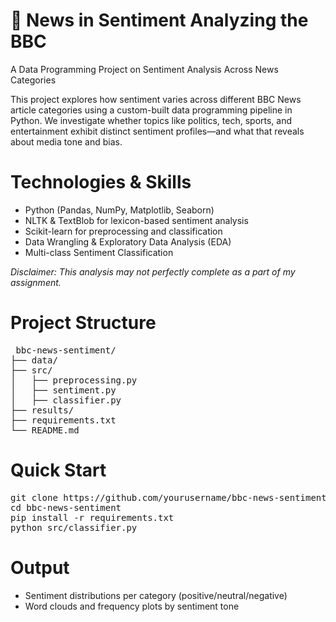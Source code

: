 # 📰 News in Sentiment Analyzing the BBC
A Data Programming Project on Sentiment Analysis Across News Categories

This project explores how sentiment varies across different BBC News article categories using a custom-built data programming pipeline in Python. We investigate whether topics like politics, tech, sports, and entertainment exhibit distinct sentiment profiles—and what that reveals about media tone and bias.

# Technologies & Skills
- Python (Pandas, NumPy, Matplotlib, Seaborn)
- NLTK & TextBlob for lexicon-based sentiment analysis
- Scikit-learn for preprocessing and classification
- Data Wrangling & Exploratory Data Analysis (EDA)
- Multi-class Sentiment Classification

_Disclaimer: This analysis may not perfectly complete as a part of my assignment._

# Project Structure
<pre> bbc-news-sentiment/
├── data/                
├── src/
│   ├── preprocessing.py     
│   ├── sentiment.py        
│   ├── classifier.py       
├── results/             
├── requirements.txt
└── README.md </pre>

# Quick Start
<pre>git clone https://github.com/yourusername/bbc-news-sentiment.git
cd bbc-news-sentiment
pip install -r requirements.txt
python src/classifier.py </pre>

# Output

- Sentiment distributions per category (positive/neutral/negative)
- Word clouds and frequency plots by sentiment tone
